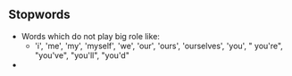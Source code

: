 ## Stopwords

- Words which do not play big role like: 
  - 'i', 'me', 'my', 'myself', 'we', 'our', 'ours', 'ourselves', 'you', "
    you're", "you've", "you'll", "you'd"
-
